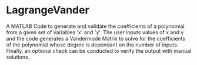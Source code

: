 # LagrangeVander
A MATLAB Code to generate and validate the coefficients of a polynomial from a given set of variables 'x' and 'y'. The user inputs values of x and y and the code generates a Vandermode Matrix to solve for the coefficients of the polynomial whose degree is dependant on the number of inputs. Finally, an optional check can be conducted to verify the output with manual solutions.
